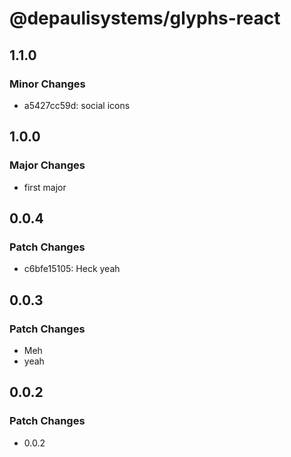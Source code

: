 # @depaulisystems/glyphs-react

## 1.1.0

### Minor Changes

- a5427cc59d: social icons

## 1.0.0

### Major Changes

- first major

## 0.0.4

### Patch Changes

- c6bfe15105: Heck yeah

## 0.0.3

### Patch Changes

- Meh
- yeah

## 0.0.2

### Patch Changes

- 0.0.2
